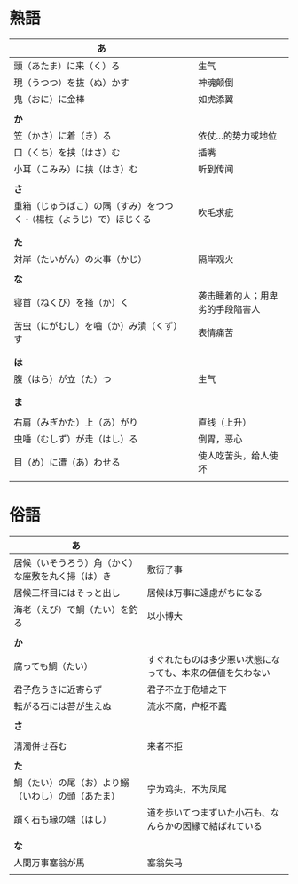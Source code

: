 # 熟語

| あ                                                                   |                                  |
| -------------------------------------------------------------------- | -------------------------------- |
| 頭（あたま）に来（く）る                                             | 生气                             |
| 現（うつつ）を抜（ぬ）かす                                           | 神魂颠倒                         |
| 鬼（おに）に金棒                                                     | 如虎添翼                         |
|                                                                      |                                  |
| **か**                                                               |                                  |
| 笠（かさ）に着（き）る                                               | 依仗…的势力或地位                |
| 口（くち）を挟（はさ）む                                             | 插嘴                             |
| 小耳（こみみ）に挟（はさ）む                                         | 听到传闻                         |
|                                                                      |                                  |
| **さ**                                                               |                                  |
| 重箱（じゅうばこ）の隅（すみ）をつつく・（楊枝（ようじ）で）ほじくる | 吹毛求疵                         |
|                                                                      |                                  |
|                                                                      |                                  |
| **た**                                                               |                                  |
| 対岸（たいがん）の火事（かじ）                                       | 隔岸观火                         |
|                                                                      |                                  |
| **な**                                                               |                                  |
| 寝首（ねくび）を掻（か）く                                           | 袭击睡着的人；用卑劣的手段陷害人 |
| 苦虫（にがむし）を嚙（か）み潰（くず）す                             | 表情痛苦                         |
|                                                                      |                                  |
|                                                                      |                                  |
| **は**                                                               |                                  |
| 腹（はら）が立（た）つ                                               | 生气                             |
|                                                                      |                                  |
|                                                                      |                                  |
| **ま**                                                               |                                  |
|                                                                      |                                  |
| 右肩（みぎかた）上（あ）がり                                         | 直线（上升）                     |
| 虫唾（むしず）が走（はし）る                                         | 倒胃，恶心                       |
| 目（め）に遭（あ）わせる                                             | 使人吃苦头，给人使坏             |
|                                                                      |                                  |

# 俗語

| あ                                                 |                                                            |
| -------------------------------------------------- | ---------------------------------------------------------- |
| 居候（いそうろう）角（かく）な座敷を丸く掃（は）き | 敷衍了事                                                   |
| 居候三杯目にはそっと出し                           | 居候は万事に遠慮がちになる                                 |
| 海老（えび）で鯛（たい）を釣る                     | 以小博大                                                   |
|                                                    |                                                            |
| **か**                                             |                                                            |
| 腐っても鯛（たい）                                 | すぐれたものは多少悪い状態になっても、本来の価値を失わない |
| 君子危うきに近寄らず                               | 君子不立于危墙之下                                         |
| 転がる石には苔が生えぬ                             | 流水不腐，户枢不蠹                                         |
|                                                    |                                                            |
| **さ**                                             |                                                            |
|                                                    |                                                            |
| 清濁併せ吞む                                       | 来者不拒                                                   |
|                                                    |                                                            |
| **た**                                             |                                                            |
| 鯛（たい）の尾（お）より鰯（いわし）の頭（あたま） | 宁为鸡头，不为凤尾                                         |
| 躓く石も縁の端（はし）                             | 道を歩いてつまずいた小石も、なんらかの因縁で結ばれている   |
|                                                    |                                                            |
| **な**                                             |                                                            |
| 人間万事塞翁が馬                                   | 塞翁失马                                                   |
|                                                    |                                                            |
